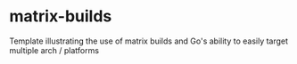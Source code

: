 # matrix-builds
Template illustrating the use of matrix builds and Go's ability to easily target multiple arch / platforms

